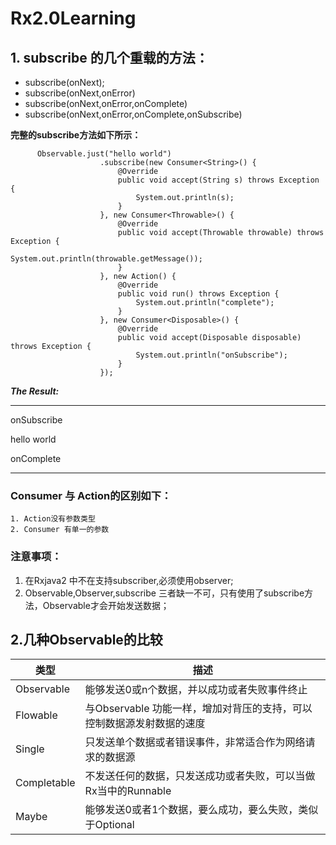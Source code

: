 # Rx2.0Learning
## 1. subscribe 的几个重载的方法：
* subscribe(onNext);
* subscribe(onNext,onError)
* subscribe(onNext,onError,onComplete)
* subscribe(onNext,onError,onComplete,onSubscribe)

**完整的subscribe方法如下所示：**
```
      Observable.just("hello world")
                    .subscribe(new Consumer<String>() {
                        @Override
                        public void accept(String s) throws Exception {
                            System.out.println(s);
                        }
                    }, new Consumer<Throwable>() {
                        @Override
                        public void accept(Throwable throwable) throws Exception {
                            System.out.println(throwable.getMessage());
                        }
                    }, new Action() {
                        @Override
                        public void run() throws Exception {
                            System.out.println("complete");
                        }
                    }, new Consumer<Disposable>() {
                        @Override
                        public void accept(Disposable disposable) throws Exception {
                            System.out.println("onSubscribe");
                        }
                    });
```

***The Result:***


------------
onSubscribe

hello world

onComplete

-----------


### Consumer 与 Action的区别如下：

    1. Action没有参数类型
    2. Consumer 有单一的参数

    
### 注意事项：
1. 在Rxjava2 中不在支持subscriber,必须使用observer;
2. Observable,Observer,subscribe 三者缺一不可，只有使用了subscribe方法，Observable才会开始发送数据；

## 2.几种Observable的比较

| 类型 | 描述 |
| --- | --- |
| Observable | 能够发送0或n个数据，并以成功或者失败事件终止 |
| Flowable | 与Observable 功能一样，增加对背压的支持，可以控制数据源发射数据的速度 |
| Single | 只发送单个数据或者错误事件，非常适合作为网络请求的数据源 |
| Completable | 不发送任何的数据，只发送成功或者失败，可以当做Rx当中的Runnable |
| Maybe | 能够发送0或者1个数据，要么成功，要么失败，类似于Optional |




